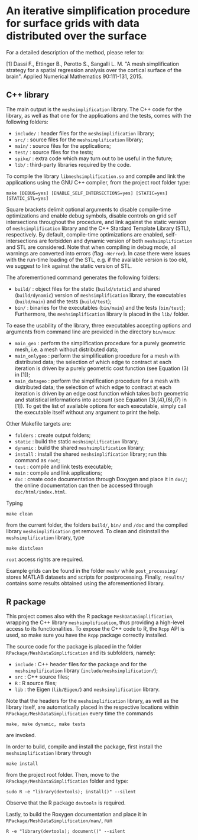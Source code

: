 An iterative simplification procedure for 
surface grids with data distributed over the surface
=====================================================================

For a detailed description of the method, please refer to:

[1] Dassi F., Ettinger B., Perotto S., Sangalli L. M.
"A mesh simplification strategy for a spatial regression analysis
over the cortical surface of the brain". 
Applied Numerical Mathematics 90:111-131, 2015.
    
C++ library
---------------------------------------------------------------------

The main output is the `meshsimplification` library.
The C++ code for the library, as well as that one for the applications
and the tests, comes with the following folders:
- `include/` : header files for the `meshsimplification` library;
- `src/` : source files for the `meshsimplification` library;
- `main/` : source files for the applications;
- `test/` : source files for the tests;
- `spike/` : extra code which may turn out to be useful in the future;
- `lib/` : third-party libraries required by the code.
	
To compile the library `libmeshsimplification.so` and compile and link the
applications using the GNU C++ compiler, from the project root folder type:

	make [DEBUG=yes] [ENABLE_SELF_INTERSECTIONS=yes] [STATIC=yes] [STATIC_STL=yes]
	
Square brackets delimit optional arguments to disable compile-time 
optimizations and enable debug symbols, disable controls on grid self intersections 
throughout the procedure, and link against the static version of `meshsimplification` 
library and the C++ Stardard Template Library (STL), respectively.
By default, compile-time optimizations are enabled, self-intersections are forbidden
and dynamic version of both `meshsimplification` and STL are considered.
Note that when compiling in debug mode, all warnings are converted into errors
(flag `-Werror`).
In case there were issues with the run-time loading of the STL, e.g. if the 
available version is too old, we suggest to link against the static version of STL.

The aforementioned command generates the following folders:
- `build/` : object files for the static (`build/static`) and shared (`build/dynamic`) version of `meshsimplification` library, the executables (`build/main`) and the tests (`build/test`);
- `bin/` : binaries for the executables (`bin/main`) and the tests (`bin/test`);
Furthermore, the `meshsimplification` library is placed in the `lib/` folder.

To ease the usability of the library, three executables accepting options and arguments
from command line are provided in the directory `bin/main`:
- `main_geo` : perform the simplification procedure for a purely geometric mesh, i.e. a mesh without distributed data;
- `main_onlygeo` : perform the simplification procedure for a mesh with distributed data; the selection of which edge to contract at each iteration is driven by a purely geometric cost function (see Equation (3) in [1]);
- `main_datageo` : perform the simplification procedure for a mesh with distributed data; the selection of which edge to contract at each iteration is driven by an edge cost function which takes both geometric and statistical informations into account (see Equation (3),(4),(6),(7) in [1]).
To get the list of available options for each executable, simply call the executable itself
without any argument to print the help. 

Other Makefile targets are:
- `folders` : create output folders;
- `static` : build the static `meshsimplification` library;
- `dynamic` : build the shared `meshsimplification` library;
- `install` : install the shared `meshsimplification` library; run this command as `root`;
- `test` : compile and link tests executable;
- `main` : compile and link applications;
- `doc` : create code documentation through Doxygen and place it in `doc/`; the online documentation can then be accessed through `doc/html/index.html`.
	
Typing

	make clean
	
from the current folder, the folders `build/`, `bin/` and `/doc` 
and the compiled library `meshsimplification` get removed.
To clean and disinstall the `meshsimplification` library, type

	make distclean
	
`root` access rights are required.

Example grids can be found in the folder `mesh/` while `post_processing/`
stores MATLAB datasets and scripts for postprocessing. 
Finally, `results/` contains some results obtained using the aforementioned library.

R package
------------------------------------------------------------------------------

This project comes also with the R package `MeshDataSimplification`, wrapping the C++ 
library `meshsimplification`, thus providing a high-level access to its functionalities.
To expose the C++ code to R, the `Rcpp` API is used, so make sure you have the `Rcpp`
package correctly installed.

The source code for the package is placed in the folder `RPackage/MeshDataSimplification`
and its subfolders, namely:
- `include` : C++ header files for the package and for the `meshsimplification` library (`include/meshsimplification/`);
- `src` : C++ source files;
- `R` : R source files;
- `lib` : the Eigen (`lib/Eigen/`) and `meshsimplification` library.
	
Note that the headers for the `meshsimplification` library, as well as the library itself,
are automatically placed in the respective locations within `RPackage/MeshDataSimplification`
every time the commands

	make, make dynamic, make tests
	 
are invoked.

In order to build, compile and install the package, first install the `meshsimplification` library
through

	make install
	
from the project root folder. Then, move to the `RPackage/MeshDataSimplification` folder and type:

	sudo R -e "library(devtools); install()" --silent
	
Observe that the R package `devtools` is required.

Lastly, to build the Roxygen documentation and place it in `RPackage/MeshDataSimplification/man/`,
run

	R -e "library(devtools); document()" --silent




